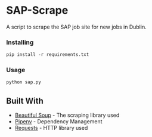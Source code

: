# SAP-Scrape
A script to scrape the SAP job site for new jobs in Dublin.

### Installing
```python
pip install -r requirements.txt
```
### Usage
```python
python sap.py
```

## Built With
* [Beautiful Soup](https://www.crummy.com/software/BeautifulSoup/bs4/doc/) - The scraping library used
* [Pipenv](https://pipenv-fork.readthedocs.io/en/latest/) - Dependency Management
* [Requests](https://requests.readthedocs.io/en/master/) - HTTP library used
